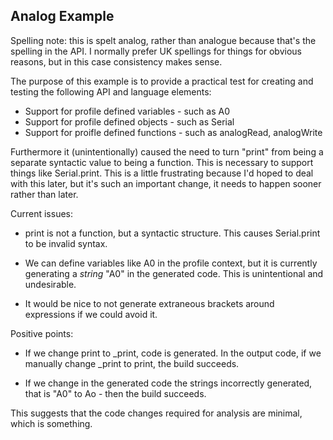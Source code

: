 Analog Example
--------------

Spelling note: this is spelt analog, rather than analogue because that's the
spelling in the API. I normally prefer UK spellings for things for obvious
reasons, but in this case consistency makes sense.

The purpose of this example is to provide a practical test for creating and
testing the following API and language elements:

   * Support for profile defined variables - such as A0
   * Support for profile defined objects - such as Serial
   * Support for proifle defined functions - such as analogRead, analogWrite

Furthermore it (unintentionally) caused the need to turn "print" from being a
separate syntactic value to being a function. This is necessary to support
things like Serial.print. This is a little frustrating because I'd hoped to
deal with this later, but it's such an important change, it needs to happen
sooner rather than later.

Current issues:

* print is not a function, but a syntactic structure. This causes
  Serial.print to be invalid syntax.

* We can define variables like A0 in the profile context, but it is
  currently generating a *string* "A0" in the generated code. This
  is unintentional and undesirable.

* It would be nice to not generate extraneous brackets around expressions
  if we could avoid it.

Positive points:

* If we change print to _print, code is generated. In the output code,
  if we manually change _print to print, the build succeeds.

* If we change in the generated code the strings incorrectly generated,
  that is "A0" to Ao - then the build succeeds.

This suggests that the code changes required for analysis are minimal,
which is something.


